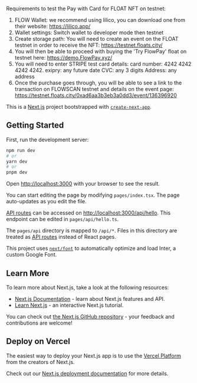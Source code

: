 Requirements to test the Pay with Card for FLOAT NFT on testnet:

1. FLOW Wallet: we recommend using lilico, you can download one from their website: https://lilico.app/
2. Wallet settings: Switch wallet to developer mode then testnet
3. Create storage path: You will need to create an event on the FLOAT testnet in order to receive the NFT: https://testnet.floats.city/
4. You will then be able to proceed with buying the 'Try FlowPay' float on testnet here: https://demo.FlowPay.xyz/
5. You will need to enter STRIPE test card details: card number: 4242 4242 4242 4242. exipry: any future date CVC: any 3 digits Address: any address
6. Once the purchase goes through, you will be able to see a link to the transaction on FLOWSCAN testnet and details on the event page: https://testnet.floats.city/0xad6aa3b3eb3a0dd3/event/136396920


This is a [Next.js](https://nextjs.org/) project bootstrapped with [`create-next-app`](https://github.com/vercel/next.js/tree/canary/packages/create-next-app).

## Getting Started

First, run the development server:

```bash
npm run dev
# or
yarn dev
# or
pnpm dev
```

Open [http://localhost:3000](http://localhost:3000) with your browser to see the result.

You can start editing the page by modifying `pages/index.tsx`. The page auto-updates as you edit the file.

[API routes](https://nextjs.org/docs/api-routes/introduction) can be accessed on [http://localhost:3000/api/hello](http://localhost:3000/api/hello). This endpoint can be edited in `pages/api/hello.ts`.

The `pages/api` directory is mapped to `/api/*`. Files in this directory are treated as [API routes](https://nextjs.org/docs/api-routes/introduction) instead of React pages.

This project uses [`next/font`](https://nextjs.org/docs/basic-features/font-optimization) to automatically optimize and load Inter, a custom Google Font.

## Learn More

To learn more about Next.js, take a look at the following resources:

- [Next.js Documentation](https://nextjs.org/docs) - learn about Next.js features and API.
- [Learn Next.js](https://nextjs.org/learn) - an interactive Next.js tutorial.

You can check out [the Next.js GitHub repository](https://github.com/vercel/next.js/) - your feedback and contributions are welcome!

## Deploy on Vercel

The easiest way to deploy your Next.js app is to use the [Vercel Platform](https://vercel.com/new?utm_medium=default-template&filter=next.js&utm_source=create-next-app&utm_campaign=create-next-app-readme) from the creators of Next.js.

Check out our [Next.js deployment documentation](https://nextjs.org/docs/deployment) for more details.
